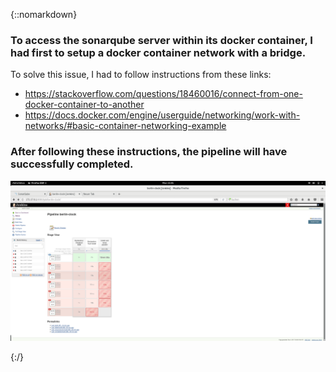 {::nomarkdown}
    <div class="container">
    <h3>To access the sonarqube server within its docker container, I had first to setup a docker container network with a bridge.</h3>
    To solve this issue, I had to follow instructions from these links:
    <div class="block two first">
    <ul>
    <li>https://stackoverflow.com/questions/18460016/connect-from-one-docker-container-to-another</li> <li>https://docs.docker.com/engine/userguide/networking/work-with-networks/#basic-container-networking-example</li>
    </ul>
    </div>
    <div class="block two first">
             <h3>After following these instructions, the pipeline will have successfully completed.</h3>
             <div class="wrap">
             <img src="https://raw.githubusercontent.com/MaxReinerFullStack/jenkins_docker_pipeline_tutorial1/master/documentation/VirtualBox_Debian%20for%20Android%20Development_04_12_2017_15_41_59.png" style="max-width:100%;" />
        </div>
 </div>
	{:/}
